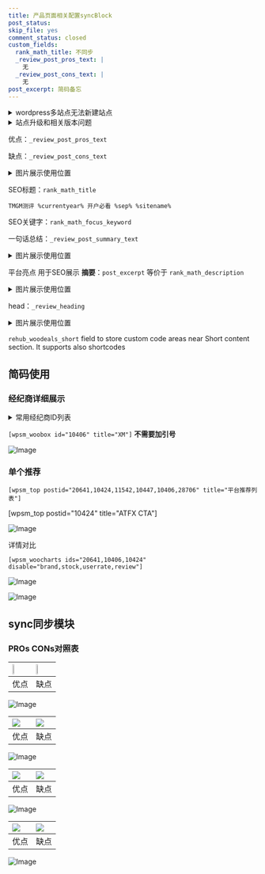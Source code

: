 ```yaml
---
title: 产品页面相关配置syncBlock
post_status: 
skip_file: yes
comment_status: closed
custom_fields:
  rank_math_title: 不同步
  _review_post_pros_text: |
    无
  _review_post_cons_text: |
    无
post_excerpt: 简码备忘
---
```

<details><summary>wordpress多站点无法新建站点</summary>

<li>和报错需要清理cookies一样的原因</li>
<li>wp-config.php里面<code>define( 'SUBDOMAIN_INSTALL', false );//子域名安装</code></li>
<li>新建子站点是用<code>define( 'SUBDOMAIN_INSTALL', true);//子域名安装</code> 完成以后，改成<code>false</code></li>
</details>

<details><summary>站点升级和相关版本问题</summary>

<p>wordpress：5.9.9
woocommerce：7.5.1
出现问题的地方：主题选项里面>><strong>Product layout >>compact style</strong></p>
<p>如何出现没有用过的字段 导致无法保存。先导出配置 然后进行修改，后面再次恢复即可。</p>
<p>出现部分字段无法显示时，需要返回默认布局后，对产品进行保存就好了。</p>
<p></p>
</details>

优点：`_review_post_pros_text`

缺点：`_review_post_cons_text`

<details><summary>图片展示使用位置</summary>

<img src="https://prod-files-secure.s3.us-west-2.amazonaws.com/39ed1227-6d7d-4570-be36-9ccd4a2c4241/f51d3d83-55d4-4bdf-9604-f37ec77ab556/Untitled.png?X-Amz-Algorithm=AWS4-HMAC-SHA256&X-Amz-Content-Sha256=UNSIGNED-PAYLOAD&X-Amz-Credential=ASIAZI2LB466RDHWS754%2F20250506%2Fus-west-2%2Fs3%2Faws4_request&X-Amz-Date=20250506T165519Z&X-Amz-Expires=3600&X-Amz-Security-Token=IQoJb3JpZ2luX2VjEKD%2F%2F%2F%2F%2F%2F%2F%2F%2F%2FwEaCXVzLXdlc3QtMiJHMEUCIC71%2BhTg6TZx5Q38eET8ONUF9DdedWBWgFfEw4V71XhYAiEA3vvoCSGHPWrJ8Vdd5qKDH0y7uh3tKqUScfUjXXI2S40q%2FwMISRAAGgw2Mzc0MjMxODM4MDUiDGULIHsaFaO0UdENzircAz58cjU6elVe7sr9hPPTFGQyJ4269h%2FNTqobZzgR%2BemNjOoy0uDu1mT24iNhGmYmzULD%2BuUdFWIX7LA95XElN9cCjMXtSC4tPkJmiYDt7CQobESkNfTRpr94CTVSoQe0odeHS0q1owcUpMTiSWVkchEhcQw1yg5Q4ejsGicgOD5TQ39DgsplTH%2FOQb7brCFBvOjRiI2p3XcXSWuNA%2BgogbOTnyiMYAqCqVGPK6xZGAU6B6%2Fxdg8U3zPFHQVHX4NVUKjjixB6THGSOjStXrvKjqNKkECA%2BNtFMyy3AHzoEJvhMFdFHi0wG9akzVD24uLb4hzN7a%2FWp6wIMV8FoYZwK%2BZQHJm5k4tPVOCBg9Eku4WswbYqSDv9ki8TIEMXKUGHOqHyMA3%2BJdsy8sf8P2DKzh07jLVV2K0XB5FXCHQ27KBFVyfYpvsJ%2FLSyy6qn75d9PVxxf1EzQAyeVO8cNCznjLfyCMdvcZu%2FLNvESDtqcFoogqxgDMcCCaEC7HDltUTRuYIp4f3TvWxJG9X1iQZcOnohO47D8dHS06rys2q7icWq2lDLsAGmYT0kVJfeGb8OnH8dQeG15UkipLRmlpyRmmydP%2FnvjbEOozuAxRLnjEpWLpEboXemFGJLtgqFMN%2Fl6MAGOqUBLZez6ZtFrdxYjxsNdLCq9v%2FiM5lhtMcCQvZs2HqajpDbdLcL5BYorwLsSQWnCp3367kwOw1MwMuIiKLnqf7AEwn%2BcR8J8pI%2FEUnat3gyiLy5EOG7MW6iTV05E1o8Dr09ccT%2FOMzWu1ZuSdhh8I6GVH7OrpOLMXf%2BnexwI%2FzumVGh6D08ihnzjf2nnN%2Bw6HAvqmKsbm1sZcMpYQp9IJYE5Ggiq%2FHu&X-Amz-Signature=26134af0ce637429b4fe3a37739ada34bcb66e18f3117282d7dc8aa34a046dc5&X-Amz-SignedHeaders=host&x-id=GetObject" alt="Image">
</details>

SEO标题：`rank_math_title`

`TMGM测评 %currentyear% 开户必看 %sep% %sitename%`

SEO关键字：`rank_math_focus_keyword`

一句话总结：`_review_post_summary_text`

<details><summary>图片展示使用位置</summary>

<img src="https://prod-files-secure.s3.us-west-2.amazonaws.com/39ed1227-6d7d-4570-be36-9ccd4a2c4241/4b96a922-296c-4f4e-8630-d1c870cbce01/Untitled.png?X-Amz-Algorithm=AWS4-HMAC-SHA256&X-Amz-Content-Sha256=UNSIGNED-PAYLOAD&X-Amz-Credential=ASIAZI2LB466TH6XVF7J%2F20250506%2Fus-west-2%2Fs3%2Faws4_request&X-Amz-Date=20250506T165520Z&X-Amz-Expires=3600&X-Amz-Security-Token=IQoJb3JpZ2luX2VjEKD%2F%2F%2F%2F%2F%2F%2F%2F%2F%2FwEaCXVzLXdlc3QtMiJHMEUCIBmgr%2F5z1iKAS3tElgrENprB3r8fEgkNGixJJgXQevRRAiEAyu%2BSxO3KecRcAWVtpofYLiuKXYBUyoocYd2vlR07j5Qq%2FwMISRAAGgw2Mzc0MjMxODM4MDUiDLymADfAruzwlOmEEircA63yGtZNGdb3iZI1U%2BW3dzqbrAWfNXhmcspJ4u5pV%2Fa%2BF4dzMwHwI6W58nHcoQkc9VVLS31UiO%2BWFmnQuquDxtx8tWXBr%2BCheTlFhz%2FC6G2VnZj33cmWB%2FpZTTHDLpdIVkbX6jid7i9GThsoCDQ0z42lbQGHi4GVQZMfyYxkiK2Ic2d%2FqOSwR4T2q25fvJ0Ab2PIq0Bs%2BUO8skum%2B9e2%2FFhd%2F2tPkCyZHot5gr0IhcA8gsNDn2AkEGpEoNdjSBSHKjn%2FbavtZuW15OkPMyi%2Fy8FUEVmkzwpNnODuskeQ%2F%2BCRhECTA76EEybLppYytrIRDn9%2Fsl9uaYd83a1Iw0SLjx0ciZRzRgWa9WOZusXQavZq%2BjnqK4EPTgzy0Z7wVtkqchWfQiY8tja9rthSiEEYJgrjoT5yKI8fEq4wd4cot%2Ba2E4YussS9RoHGHBIBMI3BgvkKL4Qr%2FeOPGGRprA9hCIoOf8NdP188njmt4nWCImDIV0hnmTesWjB4JcuifabaPWvj5wlbbHe5%2BHfU4H3IExlbFOy8VfBB3u33IqJOM%2FaCiCKT1yhDkBLyu9GM6FxovVxBfGEzHNn0D0Muef6A60OSJgZvCiarP%2B5S4XetE5tbjqJE%2BfP%2BaHBtSigoMNTl6MAGOqUBiTy0Guz4fnC%2BToullSOJyDwKTefOb3rOO4vJ%2FKIN88%2FOxywZLtFdlSsZGcZWLILYiOkPVZ5vM%2FW3%2FWSOYczz2yuamf0TSZKqAW2xv3xY7gQsfzoeZ%2B30HRUY%2FrRbC8mKS6E6uJ7VHdSq76lUhyWpHHkI1mvO8I0c%2BUhpCG7jUjfXQGl%2B9Sq7Pk2ByVxtZ0mpGVTtsVxhOMBeNnsL%2FFf%2FPgqX%2F76M&X-Amz-Signature=a8a32d932ae413c66576a79c297e3245532698dea6d04217ff69f198e590ad0f&X-Amz-SignedHeaders=host&x-id=GetObject" alt="Image">
</details>

平台亮点 用于SEO展示 **摘要**：`post_excerpt`  等价于 `rank_math_description`

<details><summary>图片展示使用位置</summary>

<img src="https://prod-files-secure.s3.us-west-2.amazonaws.com/39ed1227-6d7d-4570-be36-9ccd4a2c4241/1ee11f63-b60a-4dfe-a7a7-d58ff23b5d88/Untitled.png?X-Amz-Algorithm=AWS4-HMAC-SHA256&X-Amz-Content-Sha256=UNSIGNED-PAYLOAD&X-Amz-Credential=ASIAZI2LB466UDEXTESC%2F20250506%2Fus-west-2%2Fs3%2Faws4_request&X-Amz-Date=20250506T165520Z&X-Amz-Expires=3600&X-Amz-Security-Token=IQoJb3JpZ2luX2VjEKD%2F%2F%2F%2F%2F%2F%2F%2F%2F%2FwEaCXVzLXdlc3QtMiJHMEUCIA2atp%2FDYvj4C%2Bkf2FyYpBWKnAn2d9LWchT7551xSumVAiEAh6INJFpUzlig1%2Bhec2F60MWnZIZt0sBSDZckEDxYXI0q%2FwMISRAAGgw2Mzc0MjMxODM4MDUiDGqcHxCypYC7U%2BtamSrcA85RDoVlrvqdPFsFei2WK3wZb2iaDDS7nT5%2FwK6%2FHWjIUzDzyN%2Fv7Y1hGdp%2B%2BtTvcwaWnh%2BV3jspBt2WwvTALm%2BM%2Fm3q1FFOmKqRDnJUXvnHS1U5%2BuKFXtVy6o6V%2BA8mIBnHjRhHM6kv3f6NaNk4TEhhBrtjaaBvXNtWaPbclc7rikIluMWv9hnMQmQoTcZzNLLnItT%2BtVsESTI%2FOrfQPF%2BFU1v%2BuAlDkbWlqO9zrSL1uWTrRNDgkLOJwpopwOGawxov5vMnLVCIMMT4%2BFvhQgIuL4IsTwCMI%2FlGhGr9XArIVean%2F3lWeeeCVc4RFTbaA66T3V1rhm4hP00XgV%2FwI295Vm7FKJ9xbT6CYVD1hvvK65GrV9akwRnpl9VpbhHfKsYBqaB0IN%2ByBHDTnR%2Fvv8FQ3G%2F%2BTAcBTKlvkid1nijm5C0mBQL6fVAmlBBmmcaUJ%2Fw4ifaUY0Ej%2BrpM9pGbJfzfNgNVWWgwBEckvfjsHm5esMeiTpKEa76X5nWqqkgs%2Fw7NeL3dh34i6bQEvUBUwnLw5fdxnajgDxnjNVCFpvc1GY%2BU3yp0hCp9pKhsdoRrdt36E0rhBkorSfUXa8zGyVim%2F3FZPfdjIt9SDDDQ4Kiq5%2BbivigyHbYKUsTXMIfm6MAGOqUBgjFegMcTPvBJ%2F3Qp0A9OR9pwzRGhW4u0DeGU6hv2BQE%2BqnUTLN04WhgnYHcygNX0MvHJNneq29cyrbOhZItJCW8fHULUiBD6XBB7bt1GvGIWRonBoH0jX1tglQDBW5srzUUS9%2FEovpxQlf%2BVco2jPWQ77VpscF9BPVr7qtKozkywx2s1aNkh3kNqPMKYTxf%2FEND1hgquoyd80AIYgxHtVCo0TkjO&X-Amz-Signature=965e01e27a17d8110e2ff71f6c4f8f21b7ef34c97003b8aba300cff4f3774c21&X-Amz-SignedHeaders=host&x-id=GetObject" alt="Image">
<img src="https://prod-files-secure.s3.us-west-2.amazonaws.com/39ed1227-6d7d-4570-be36-9ccd4a2c4241/ad4118b5-78d8-4fbe-801e-3b29b5d99c01/Untitled.png?X-Amz-Algorithm=AWS4-HMAC-SHA256&X-Amz-Content-Sha256=UNSIGNED-PAYLOAD&X-Amz-Credential=ASIAZI2LB466UDEXTESC%2F20250506%2Fus-west-2%2Fs3%2Faws4_request&X-Amz-Date=20250506T165520Z&X-Amz-Expires=3600&X-Amz-Security-Token=IQoJb3JpZ2luX2VjEKD%2F%2F%2F%2F%2F%2F%2F%2F%2F%2FwEaCXVzLXdlc3QtMiJHMEUCIA2atp%2FDYvj4C%2Bkf2FyYpBWKnAn2d9LWchT7551xSumVAiEAh6INJFpUzlig1%2Bhec2F60MWnZIZt0sBSDZckEDxYXI0q%2FwMISRAAGgw2Mzc0MjMxODM4MDUiDGqcHxCypYC7U%2BtamSrcA85RDoVlrvqdPFsFei2WK3wZb2iaDDS7nT5%2FwK6%2FHWjIUzDzyN%2Fv7Y1hGdp%2B%2BtTvcwaWnh%2BV3jspBt2WwvTALm%2BM%2Fm3q1FFOmKqRDnJUXvnHS1U5%2BuKFXtVy6o6V%2BA8mIBnHjRhHM6kv3f6NaNk4TEhhBrtjaaBvXNtWaPbclc7rikIluMWv9hnMQmQoTcZzNLLnItT%2BtVsESTI%2FOrfQPF%2BFU1v%2BuAlDkbWlqO9zrSL1uWTrRNDgkLOJwpopwOGawxov5vMnLVCIMMT4%2BFvhQgIuL4IsTwCMI%2FlGhGr9XArIVean%2F3lWeeeCVc4RFTbaA66T3V1rhm4hP00XgV%2FwI295Vm7FKJ9xbT6CYVD1hvvK65GrV9akwRnpl9VpbhHfKsYBqaB0IN%2ByBHDTnR%2Fvv8FQ3G%2F%2BTAcBTKlvkid1nijm5C0mBQL6fVAmlBBmmcaUJ%2Fw4ifaUY0Ej%2BrpM9pGbJfzfNgNVWWgwBEckvfjsHm5esMeiTpKEa76X5nWqqkgs%2Fw7NeL3dh34i6bQEvUBUwnLw5fdxnajgDxnjNVCFpvc1GY%2BU3yp0hCp9pKhsdoRrdt36E0rhBkorSfUXa8zGyVim%2F3FZPfdjIt9SDDDQ4Kiq5%2BbivigyHbYKUsTXMIfm6MAGOqUBgjFegMcTPvBJ%2F3Qp0A9OR9pwzRGhW4u0DeGU6hv2BQE%2BqnUTLN04WhgnYHcygNX0MvHJNneq29cyrbOhZItJCW8fHULUiBD6XBB7bt1GvGIWRonBoH0jX1tglQDBW5srzUUS9%2FEovpxQlf%2BVco2jPWQ77VpscF9BPVr7qtKozkywx2s1aNkh3kNqPMKYTxf%2FEND1hgquoyd80AIYgxHtVCo0TkjO&X-Amz-Signature=7785101d6369bac4ad6c674a676299e9f27aa3c8db44f7f6774c1f3b74b74585&X-Amz-SignedHeaders=host&x-id=GetObject" alt="Image">
<img src="https://prod-files-secure.s3.us-west-2.amazonaws.com/39ed1227-6d7d-4570-be36-9ccd4a2c4241/a38cf7c9-a79c-4b64-9e94-13589fe0758b/Untitled.png?X-Amz-Algorithm=AWS4-HMAC-SHA256&X-Amz-Content-Sha256=UNSIGNED-PAYLOAD&X-Amz-Credential=ASIAZI2LB466UDEXTESC%2F20250506%2Fus-west-2%2Fs3%2Faws4_request&X-Amz-Date=20250506T165520Z&X-Amz-Expires=3600&X-Amz-Security-Token=IQoJb3JpZ2luX2VjEKD%2F%2F%2F%2F%2F%2F%2F%2F%2F%2FwEaCXVzLXdlc3QtMiJHMEUCIA2atp%2FDYvj4C%2Bkf2FyYpBWKnAn2d9LWchT7551xSumVAiEAh6INJFpUzlig1%2Bhec2F60MWnZIZt0sBSDZckEDxYXI0q%2FwMISRAAGgw2Mzc0MjMxODM4MDUiDGqcHxCypYC7U%2BtamSrcA85RDoVlrvqdPFsFei2WK3wZb2iaDDS7nT5%2FwK6%2FHWjIUzDzyN%2Fv7Y1hGdp%2B%2BtTvcwaWnh%2BV3jspBt2WwvTALm%2BM%2Fm3q1FFOmKqRDnJUXvnHS1U5%2BuKFXtVy6o6V%2BA8mIBnHjRhHM6kv3f6NaNk4TEhhBrtjaaBvXNtWaPbclc7rikIluMWv9hnMQmQoTcZzNLLnItT%2BtVsESTI%2FOrfQPF%2BFU1v%2BuAlDkbWlqO9zrSL1uWTrRNDgkLOJwpopwOGawxov5vMnLVCIMMT4%2BFvhQgIuL4IsTwCMI%2FlGhGr9XArIVean%2F3lWeeeCVc4RFTbaA66T3V1rhm4hP00XgV%2FwI295Vm7FKJ9xbT6CYVD1hvvK65GrV9akwRnpl9VpbhHfKsYBqaB0IN%2ByBHDTnR%2Fvv8FQ3G%2F%2BTAcBTKlvkid1nijm5C0mBQL6fVAmlBBmmcaUJ%2Fw4ifaUY0Ej%2BrpM9pGbJfzfNgNVWWgwBEckvfjsHm5esMeiTpKEa76X5nWqqkgs%2Fw7NeL3dh34i6bQEvUBUwnLw5fdxnajgDxnjNVCFpvc1GY%2BU3yp0hCp9pKhsdoRrdt36E0rhBkorSfUXa8zGyVim%2F3FZPfdjIt9SDDDQ4Kiq5%2BbivigyHbYKUsTXMIfm6MAGOqUBgjFegMcTPvBJ%2F3Qp0A9OR9pwzRGhW4u0DeGU6hv2BQE%2BqnUTLN04WhgnYHcygNX0MvHJNneq29cyrbOhZItJCW8fHULUiBD6XBB7bt1GvGIWRonBoH0jX1tglQDBW5srzUUS9%2FEovpxQlf%2BVco2jPWQ77VpscF9BPVr7qtKozkywx2s1aNkh3kNqPMKYTxf%2FEND1hgquoyd80AIYgxHtVCo0TkjO&X-Amz-Signature=29213ffd9a229690e70bec7b0205fd2fcd800b1c132abb1b8ba8ffa3dd3d61ae&X-Amz-SignedHeaders=host&x-id=GetObject" alt="Image">
<img src="https://prod-files-secure.s3.us-west-2.amazonaws.com/39ed1227-6d7d-4570-be36-9ccd4a2c4241/7da6fc1e-d2ac-42ae-8c75-cb5749aa18f6/Untitled.png?X-Amz-Algorithm=AWS4-HMAC-SHA256&X-Amz-Content-Sha256=UNSIGNED-PAYLOAD&X-Amz-Credential=ASIAZI2LB466UDEXTESC%2F20250506%2Fus-west-2%2Fs3%2Faws4_request&X-Amz-Date=20250506T165520Z&X-Amz-Expires=3600&X-Amz-Security-Token=IQoJb3JpZ2luX2VjEKD%2F%2F%2F%2F%2F%2F%2F%2F%2F%2FwEaCXVzLXdlc3QtMiJHMEUCIA2atp%2FDYvj4C%2Bkf2FyYpBWKnAn2d9LWchT7551xSumVAiEAh6INJFpUzlig1%2Bhec2F60MWnZIZt0sBSDZckEDxYXI0q%2FwMISRAAGgw2Mzc0MjMxODM4MDUiDGqcHxCypYC7U%2BtamSrcA85RDoVlrvqdPFsFei2WK3wZb2iaDDS7nT5%2FwK6%2FHWjIUzDzyN%2Fv7Y1hGdp%2B%2BtTvcwaWnh%2BV3jspBt2WwvTALm%2BM%2Fm3q1FFOmKqRDnJUXvnHS1U5%2BuKFXtVy6o6V%2BA8mIBnHjRhHM6kv3f6NaNk4TEhhBrtjaaBvXNtWaPbclc7rikIluMWv9hnMQmQoTcZzNLLnItT%2BtVsESTI%2FOrfQPF%2BFU1v%2BuAlDkbWlqO9zrSL1uWTrRNDgkLOJwpopwOGawxov5vMnLVCIMMT4%2BFvhQgIuL4IsTwCMI%2FlGhGr9XArIVean%2F3lWeeeCVc4RFTbaA66T3V1rhm4hP00XgV%2FwI295Vm7FKJ9xbT6CYVD1hvvK65GrV9akwRnpl9VpbhHfKsYBqaB0IN%2ByBHDTnR%2Fvv8FQ3G%2F%2BTAcBTKlvkid1nijm5C0mBQL6fVAmlBBmmcaUJ%2Fw4ifaUY0Ej%2BrpM9pGbJfzfNgNVWWgwBEckvfjsHm5esMeiTpKEa76X5nWqqkgs%2Fw7NeL3dh34i6bQEvUBUwnLw5fdxnajgDxnjNVCFpvc1GY%2BU3yp0hCp9pKhsdoRrdt36E0rhBkorSfUXa8zGyVim%2F3FZPfdjIt9SDDDQ4Kiq5%2BbivigyHbYKUsTXMIfm6MAGOqUBgjFegMcTPvBJ%2F3Qp0A9OR9pwzRGhW4u0DeGU6hv2BQE%2BqnUTLN04WhgnYHcygNX0MvHJNneq29cyrbOhZItJCW8fHULUiBD6XBB7bt1GvGIWRonBoH0jX1tglQDBW5srzUUS9%2FEovpxQlf%2BVco2jPWQ77VpscF9BPVr7qtKozkywx2s1aNkh3kNqPMKYTxf%2FEND1hgquoyd80AIYgxHtVCo0TkjO&X-Amz-Signature=75eb2304c6bca227d74c65aa014447da063013f0cd25520ca6fee29da0f0824a&X-Amz-SignedHeaders=host&x-id=GetObject" alt="Image">
<img src="https://prod-files-secure.s3.us-west-2.amazonaws.com/39ed1227-6d7d-4570-be36-9ccd4a2c4241/7e97f40a-eaee-47f5-b2f9-475f96808fa7/Untitled.png?X-Amz-Algorithm=AWS4-HMAC-SHA256&X-Amz-Content-Sha256=UNSIGNED-PAYLOAD&X-Amz-Credential=ASIAZI2LB466UDEXTESC%2F20250506%2Fus-west-2%2Fs3%2Faws4_request&X-Amz-Date=20250506T165520Z&X-Amz-Expires=3600&X-Amz-Security-Token=IQoJb3JpZ2luX2VjEKD%2F%2F%2F%2F%2F%2F%2F%2F%2F%2FwEaCXVzLXdlc3QtMiJHMEUCIA2atp%2FDYvj4C%2Bkf2FyYpBWKnAn2d9LWchT7551xSumVAiEAh6INJFpUzlig1%2Bhec2F60MWnZIZt0sBSDZckEDxYXI0q%2FwMISRAAGgw2Mzc0MjMxODM4MDUiDGqcHxCypYC7U%2BtamSrcA85RDoVlrvqdPFsFei2WK3wZb2iaDDS7nT5%2FwK6%2FHWjIUzDzyN%2Fv7Y1hGdp%2B%2BtTvcwaWnh%2BV3jspBt2WwvTALm%2BM%2Fm3q1FFOmKqRDnJUXvnHS1U5%2BuKFXtVy6o6V%2BA8mIBnHjRhHM6kv3f6NaNk4TEhhBrtjaaBvXNtWaPbclc7rikIluMWv9hnMQmQoTcZzNLLnItT%2BtVsESTI%2FOrfQPF%2BFU1v%2BuAlDkbWlqO9zrSL1uWTrRNDgkLOJwpopwOGawxov5vMnLVCIMMT4%2BFvhQgIuL4IsTwCMI%2FlGhGr9XArIVean%2F3lWeeeCVc4RFTbaA66T3V1rhm4hP00XgV%2FwI295Vm7FKJ9xbT6CYVD1hvvK65GrV9akwRnpl9VpbhHfKsYBqaB0IN%2ByBHDTnR%2Fvv8FQ3G%2F%2BTAcBTKlvkid1nijm5C0mBQL6fVAmlBBmmcaUJ%2Fw4ifaUY0Ej%2BrpM9pGbJfzfNgNVWWgwBEckvfjsHm5esMeiTpKEa76X5nWqqkgs%2Fw7NeL3dh34i6bQEvUBUwnLw5fdxnajgDxnjNVCFpvc1GY%2BU3yp0hCp9pKhsdoRrdt36E0rhBkorSfUXa8zGyVim%2F3FZPfdjIt9SDDDQ4Kiq5%2BbivigyHbYKUsTXMIfm6MAGOqUBgjFegMcTPvBJ%2F3Qp0A9OR9pwzRGhW4u0DeGU6hv2BQE%2BqnUTLN04WhgnYHcygNX0MvHJNneq29cyrbOhZItJCW8fHULUiBD6XBB7bt1GvGIWRonBoH0jX1tglQDBW5srzUUS9%2FEovpxQlf%2BVco2jPWQ77VpscF9BPVr7qtKozkywx2s1aNkh3kNqPMKYTxf%2FEND1hgquoyd80AIYgxHtVCo0TkjO&X-Amz-Signature=845beb55743ed1fb098ea8125ebc9c489a6041442771d447e3c294ac2c1d3819&X-Amz-SignedHeaders=host&x-id=GetObject" alt="Image">
</details>

head：`_review_heading`

<details><summary>图片展示使用位置</summary>

<img src="https://prod-files-secure.s3.us-west-2.amazonaws.com/39ed1227-6d7d-4570-be36-9ccd4a2c4241/3a4650ad-9887-415c-889a-edd51fa54f27/Untitled.png?X-Amz-Algorithm=AWS4-HMAC-SHA256&X-Amz-Content-Sha256=UNSIGNED-PAYLOAD&X-Amz-Credential=ASIAZI2LB4666BJCMFFF%2F20250506%2Fus-west-2%2Fs3%2Faws4_request&X-Amz-Date=20250506T165520Z&X-Amz-Expires=3600&X-Amz-Security-Token=IQoJb3JpZ2luX2VjEKD%2F%2F%2F%2F%2F%2F%2F%2F%2F%2FwEaCXVzLXdlc3QtMiJHMEUCIGUsD5vTJIB%2BnXrhPJ3TIYHSiD2J%2F6Z9YatvYH0NMZVnAiEAhHNvBh0kb0yMI2TKtw14i1jA0G0p06Ovyj2zRMukvO4q%2FwMISRAAGgw2Mzc0MjMxODM4MDUiDPg%2FB0ohN15ZmszJDircAxjD18Mx3Mw9YQ0arh4s%2Fx056Kc0DzFCYpUWiGkXkNNPZniDDgF5flSoRTWPGapYV8Edwf%2FG6xcwJLgq4NMcKzzahgUahU7sM0xsfQwzgECEcAbTu2cHYDKbQ8Xo3%2FeYc24qAyxdWrzPDsRJ4uZDdrzw5HHKIsuXI8BNUYYrqPE3Oo7Ij%2F7o6ov3rIcXCFLzSdUDtJOvMCePaljDOamIA94SjC%2BtkbklGe1hDGp3K2UnqPOuoINCztUL9OrRp8jOKSfhbC8u1f7BOu17dOu1wwyZ2KF7LWYjtPSck1XA6hc9zLNFpBMqXnSdKQGPRoKMssv7cwM4u5s2V3IEpYEq2iC6Z8cNKt9d9MLzunzabnU1zLsgih5B3Tka8g4PWwsQb9%2F64AJoYXmgkao1d4%2F7Nv9JpdlYtDleeu%2BfpB8SzhKfHAL26r733uxQxv2nWjfUvyjKizVq%2FhvIQDfoC0cIixyO42QIRzMSjP2KLsF19qazHJckiC8bHrFiUVp65%2BIROa6%2B6f9PKQBx2vdge7Vt%2Bt5xcXvlVFG0qMndQPwVveEjV2NqpKw6z9hhI1Gd6FpBi3Bt366pTmBowd3aLT0p5bklQ1IhwOhDLDSEUeZmcXVbRE7IDRfEec7hmFe4MPbl6MAGOqUBS6ckqa8uWNPNZf1K%2BvEv9xWrPbrWF0rQiyH6RrYxnAppAX5z4vCGGuwguYztf2GDNEr9ymED7TQldK8v%2BuC%2Fr64JDUjCDrN0Z1DIhhK7FWAtCjuYhqYeq7x2C4t270h7in59tKMTCxwHDlxk5tjSXrlddj%2FubhfGVLUo%2FCpSzNNxI2yUVe1ShQyCOBjNjnFtn8su0RPzsBMJ2VjdjYry%2FxdSHNw0&X-Amz-Signature=e95b0dfcaab653819fddedcafb139efb62224af6e932724da61f3f3eb0c70a38&X-Amz-SignedHeaders=host&x-id=GetObject" alt="Image">
</details>

`rehub_woodeals_short`	field to store custom code areas near Short content section. It supports also shortcodes



## 简码使用

### 经纪商详细展示

<details><summary>常用经纪商ID列表</summary>

<pre><code class="php">嘉盛 ===> 20641  [wpsm_woobox id="20641" title="嘉盛"]
易信easymarkets ===> 11542  [wpsm_woobox id="11542" title="易信easymarkets"]
ATFX外汇 ===> 10424  [wpsm_woobox id="10424" title="ATFX"]
XM ===> 10406  [wpsm_woobox id="10406" title="XM"]
TMGM ===> 29622  [wpsm_woobox id="29622" title="TMGM"]
HYCM ===> 10447  [wpsm_woobox id="10447" title="HYCM"]
fpmarkets澳福外汇 ===> 20639  [wpsm_woobox id="20639" title="fpmarkets澳福外汇"]</code></pre>
</details>

`[wpsm_woobox id="10406" title="XM"]` **不需要加引号**

![Image](https://prod-files-secure.s3.us-west-2.amazonaws.com/39ed1227-6d7d-4570-be36-9ccd4a2c4241/4f898f9d-0fa7-4e43-acd3-ac6bc7be575a/Untitled.png?X-Amz-Algorithm=AWS4-HMAC-SHA256&X-Amz-Content-Sha256=UNSIGNED-PAYLOAD&X-Amz-Credential=ASIAZI2LB4667BPAEP5G%2F20250506%2Fus-west-2%2Fs3%2Faws4_request&X-Amz-Date=20250506T165518Z&X-Amz-Expires=3600&X-Amz-Security-Token=IQoJb3JpZ2luX2VjEKD%2F%2F%2F%2F%2F%2F%2F%2F%2F%2FwEaCXVzLXdlc3QtMiJIMEYCIQDNYMdnS%2BhIRHh5rILqXnkXJXYakNL5L2JTZJ7SwYwZdQIhAMyfD6R7DabIs6toqqiFgImWX9uQILRyPoDa6ZPyy8JuKv8DCEkQABoMNjM3NDIzMTgzODA1Igy8D9ZB4qkh0KJxZ6Iq3AP2WosyTGKARKDoK8CBjIQgYQiUrKCa8FxinX3apfABDUmbNS%2F0kO5xcD15it945xbBb144%2F2IGKyd1jp2RLhIhkYyoIHU9hBpHfgLXRSFfJUVGY%2F8hVjeDv7Ri2gWcAG2Zqw1su%2FycPwGJD7BugKcgTxR86xAV2JJWk84ZQwugDmqhCM3v%2BFFJOBxRwQRjT4%2Bo9FsYk44Bl3b8qN9Fgy7XG7vMHqY%2FnYhqG6uXwCuzH5ao2uv%2Fdpqpwb%2F6WrWJjVA%2Bwfi6M1tACOblBHg3Die%2BB823OzAKWFgtHQkR3%2FxKVWI4wj1d%2FSfCzVHmYcG0kCyVj%2FfAQtXR%2B3EH8dzfjrRu2XlxfSodlsTuvXT5k92HctgjPuYk0a%2BSE%2F9Gezb2A3gDy%2FnXgSUj1IkHxMaakBH8Zi01Ql7JCastj236XMFd%2Fl%2BbkRmuNqCds8AGL9IdXOfomdNb7QVuQnmWvKU%2BDlad%2FTfZe1PQjP8omdAcbhVLKIg6q5jawlGdbMMfQ3hFhwV1i12eDA6qcNuqnnNl4QxgoWEB9AAhalUhV8jMyYaMB5gLfesdQ7wAxb%2F7UkmfwTctjG4toY7nh3VnrIYarHIHV4Z1kvz0h0QlmoHkRaBmKLWj0tbwShzROAOQBTDf5ejABjqkAULDnlQhV7XUo0AsgMVJDgU%2BhrNMaYFm5WlxmND43mIgG2RntaLsTsyGedM4rmvFRs87Lp2jhn5i4x%2FhoQBPmw97ZbG78HbQEuIkR8qEvKZj99xjchhODQ1mHwGNnwXJ4MVqKQZ4f4DHpcm6MybEVzPASjKQ9Ixbg3Q9n%2FsfAAAxDNeAfHBOpqVSCXzJp9n1ZLKEusoz%2FhC3E5%2ByKKfxtHwyRSYN&X-Amz-Signature=fabfd2a26aa340d947e4845a768847164a470cb130cd55bb53f324d0033272ea&X-Amz-SignedHeaders=host&x-id=GetObject)

### 单个推荐
`[wpsm_top postid="20641,10424,11542,10447,10406,28706" title="平台推荐列表"]`

[wpsm_top postid="10424" title="ATFX CTA"]

![Image](https://prod-files-secure.s3.us-west-2.amazonaws.com/39ed1227-6d7d-4570-be36-9ccd4a2c4241/5ac620dc-51a8-48b6-b55d-91f47299193c/Untitled.png?X-Amz-Algorithm=AWS4-HMAC-SHA256&X-Amz-Content-Sha256=UNSIGNED-PAYLOAD&X-Amz-Credential=ASIAZI2LB4667BPAEP5G%2F20250506%2Fus-west-2%2Fs3%2Faws4_request&X-Amz-Date=20250506T165518Z&X-Amz-Expires=3600&X-Amz-Security-Token=IQoJb3JpZ2luX2VjEKD%2F%2F%2F%2F%2F%2F%2F%2F%2F%2FwEaCXVzLXdlc3QtMiJIMEYCIQDNYMdnS%2BhIRHh5rILqXnkXJXYakNL5L2JTZJ7SwYwZdQIhAMyfD6R7DabIs6toqqiFgImWX9uQILRyPoDa6ZPyy8JuKv8DCEkQABoMNjM3NDIzMTgzODA1Igy8D9ZB4qkh0KJxZ6Iq3AP2WosyTGKARKDoK8CBjIQgYQiUrKCa8FxinX3apfABDUmbNS%2F0kO5xcD15it945xbBb144%2F2IGKyd1jp2RLhIhkYyoIHU9hBpHfgLXRSFfJUVGY%2F8hVjeDv7Ri2gWcAG2Zqw1su%2FycPwGJD7BugKcgTxR86xAV2JJWk84ZQwugDmqhCM3v%2BFFJOBxRwQRjT4%2Bo9FsYk44Bl3b8qN9Fgy7XG7vMHqY%2FnYhqG6uXwCuzH5ao2uv%2Fdpqpwb%2F6WrWJjVA%2Bwfi6M1tACOblBHg3Die%2BB823OzAKWFgtHQkR3%2FxKVWI4wj1d%2FSfCzVHmYcG0kCyVj%2FfAQtXR%2B3EH8dzfjrRu2XlxfSodlsTuvXT5k92HctgjPuYk0a%2BSE%2F9Gezb2A3gDy%2FnXgSUj1IkHxMaakBH8Zi01Ql7JCastj236XMFd%2Fl%2BbkRmuNqCds8AGL9IdXOfomdNb7QVuQnmWvKU%2BDlad%2FTfZe1PQjP8omdAcbhVLKIg6q5jawlGdbMMfQ3hFhwV1i12eDA6qcNuqnnNl4QxgoWEB9AAhalUhV8jMyYaMB5gLfesdQ7wAxb%2F7UkmfwTctjG4toY7nh3VnrIYarHIHV4Z1kvz0h0QlmoHkRaBmKLWj0tbwShzROAOQBTDf5ejABjqkAULDnlQhV7XUo0AsgMVJDgU%2BhrNMaYFm5WlxmND43mIgG2RntaLsTsyGedM4rmvFRs87Lp2jhn5i4x%2FhoQBPmw97ZbG78HbQEuIkR8qEvKZj99xjchhODQ1mHwGNnwXJ4MVqKQZ4f4DHpcm6MybEVzPASjKQ9Ixbg3Q9n%2FsfAAAxDNeAfHBOpqVSCXzJp9n1ZLKEusoz%2FhC3E5%2ByKKfxtHwyRSYN&X-Amz-Signature=21c5d1e13740c6ef8d5d4d752743211b5d4e15bf69ce28c51595dd19d5605ad8&X-Amz-SignedHeaders=host&x-id=GetObject)

详情对比

`[wpsm_woocharts ids="20641,10406,10424" disable="brand,stock,userrate,review"]`

![Image](https://prod-files-secure.s3.us-west-2.amazonaws.com/39ed1227-6d7d-4570-be36-9ccd4a2c4241/bf3ba45f-b9f3-4295-8aef-b4a495fd25f4/Untitled.png?X-Amz-Algorithm=AWS4-HMAC-SHA256&X-Amz-Content-Sha256=UNSIGNED-PAYLOAD&X-Amz-Credential=ASIAZI2LB4667BPAEP5G%2F20250506%2Fus-west-2%2Fs3%2Faws4_request&X-Amz-Date=20250506T165518Z&X-Amz-Expires=3600&X-Amz-Security-Token=IQoJb3JpZ2luX2VjEKD%2F%2F%2F%2F%2F%2F%2F%2F%2F%2FwEaCXVzLXdlc3QtMiJIMEYCIQDNYMdnS%2BhIRHh5rILqXnkXJXYakNL5L2JTZJ7SwYwZdQIhAMyfD6R7DabIs6toqqiFgImWX9uQILRyPoDa6ZPyy8JuKv8DCEkQABoMNjM3NDIzMTgzODA1Igy8D9ZB4qkh0KJxZ6Iq3AP2WosyTGKARKDoK8CBjIQgYQiUrKCa8FxinX3apfABDUmbNS%2F0kO5xcD15it945xbBb144%2F2IGKyd1jp2RLhIhkYyoIHU9hBpHfgLXRSFfJUVGY%2F8hVjeDv7Ri2gWcAG2Zqw1su%2FycPwGJD7BugKcgTxR86xAV2JJWk84ZQwugDmqhCM3v%2BFFJOBxRwQRjT4%2Bo9FsYk44Bl3b8qN9Fgy7XG7vMHqY%2FnYhqG6uXwCuzH5ao2uv%2Fdpqpwb%2F6WrWJjVA%2Bwfi6M1tACOblBHg3Die%2BB823OzAKWFgtHQkR3%2FxKVWI4wj1d%2FSfCzVHmYcG0kCyVj%2FfAQtXR%2B3EH8dzfjrRu2XlxfSodlsTuvXT5k92HctgjPuYk0a%2BSE%2F9Gezb2A3gDy%2FnXgSUj1IkHxMaakBH8Zi01Ql7JCastj236XMFd%2Fl%2BbkRmuNqCds8AGL9IdXOfomdNb7QVuQnmWvKU%2BDlad%2FTfZe1PQjP8omdAcbhVLKIg6q5jawlGdbMMfQ3hFhwV1i12eDA6qcNuqnnNl4QxgoWEB9AAhalUhV8jMyYaMB5gLfesdQ7wAxb%2F7UkmfwTctjG4toY7nh3VnrIYarHIHV4Z1kvz0h0QlmoHkRaBmKLWj0tbwShzROAOQBTDf5ejABjqkAULDnlQhV7XUo0AsgMVJDgU%2BhrNMaYFm5WlxmND43mIgG2RntaLsTsyGedM4rmvFRs87Lp2jhn5i4x%2FhoQBPmw97ZbG78HbQEuIkR8qEvKZj99xjchhODQ1mHwGNnwXJ4MVqKQZ4f4DHpcm6MybEVzPASjKQ9Ixbg3Q9n%2FsfAAAxDNeAfHBOpqVSCXzJp9n1ZLKEusoz%2FhC3E5%2ByKKfxtHwyRSYN&X-Amz-Signature=68c7b6fa4455f3961696bbd2463f77b711ff9ae5926b74342f85bae4b05a5057&X-Amz-SignedHeaders=host&x-id=GetObject)

![Image](https://prod-files-secure.s3.us-west-2.amazonaws.com/39ed1227-6d7d-4570-be36-9ccd4a2c4241/30bc56ef-f383-4b48-9768-2ebc9e436ec0/Untitled.png?X-Amz-Algorithm=AWS4-HMAC-SHA256&X-Amz-Content-Sha256=UNSIGNED-PAYLOAD&X-Amz-Credential=ASIAZI2LB4667BPAEP5G%2F20250506%2Fus-west-2%2Fs3%2Faws4_request&X-Amz-Date=20250506T165518Z&X-Amz-Expires=3600&X-Amz-Security-Token=IQoJb3JpZ2luX2VjEKD%2F%2F%2F%2F%2F%2F%2F%2F%2F%2FwEaCXVzLXdlc3QtMiJIMEYCIQDNYMdnS%2BhIRHh5rILqXnkXJXYakNL5L2JTZJ7SwYwZdQIhAMyfD6R7DabIs6toqqiFgImWX9uQILRyPoDa6ZPyy8JuKv8DCEkQABoMNjM3NDIzMTgzODA1Igy8D9ZB4qkh0KJxZ6Iq3AP2WosyTGKARKDoK8CBjIQgYQiUrKCa8FxinX3apfABDUmbNS%2F0kO5xcD15it945xbBb144%2F2IGKyd1jp2RLhIhkYyoIHU9hBpHfgLXRSFfJUVGY%2F8hVjeDv7Ri2gWcAG2Zqw1su%2FycPwGJD7BugKcgTxR86xAV2JJWk84ZQwugDmqhCM3v%2BFFJOBxRwQRjT4%2Bo9FsYk44Bl3b8qN9Fgy7XG7vMHqY%2FnYhqG6uXwCuzH5ao2uv%2Fdpqpwb%2F6WrWJjVA%2Bwfi6M1tACOblBHg3Die%2BB823OzAKWFgtHQkR3%2FxKVWI4wj1d%2FSfCzVHmYcG0kCyVj%2FfAQtXR%2B3EH8dzfjrRu2XlxfSodlsTuvXT5k92HctgjPuYk0a%2BSE%2F9Gezb2A3gDy%2FnXgSUj1IkHxMaakBH8Zi01Ql7JCastj236XMFd%2Fl%2BbkRmuNqCds8AGL9IdXOfomdNb7QVuQnmWvKU%2BDlad%2FTfZe1PQjP8omdAcbhVLKIg6q5jawlGdbMMfQ3hFhwV1i12eDA6qcNuqnnNl4QxgoWEB9AAhalUhV8jMyYaMB5gLfesdQ7wAxb%2F7UkmfwTctjG4toY7nh3VnrIYarHIHV4Z1kvz0h0QlmoHkRaBmKLWj0tbwShzROAOQBTDf5ejABjqkAULDnlQhV7XUo0AsgMVJDgU%2BhrNMaYFm5WlxmND43mIgG2RntaLsTsyGedM4rmvFRs87Lp2jhn5i4x%2FhoQBPmw97ZbG78HbQEuIkR8qEvKZj99xjchhODQ1mHwGNnwXJ4MVqKQZ4f4DHpcm6MybEVzPASjKQ9Ixbg3Q9n%2FsfAAAxDNeAfHBOpqVSCXzJp9n1ZLKEusoz%2FhC3E5%2ByKKfxtHwyRSYN&X-Amz-Signature=975a4f11722a4d1d4c6da2fd15e74f564edc274252cc7de0592496a1753076e4&X-Amz-SignedHeaders=host&x-id=GetObject)

## sync同步模块

### PROs CONs对照表

| <img src="https://cdn.ifttt.fun/gh/jarlin8/OSS@main/icons/customize/pros.svg" height="auto" width="37.3%"> | <img src="https://cdn.ifttt.fun/gh/jarlin8/OSS@main/icons/customize/cons.svg" height="auto" width="28.8%"> |
| :--- | :--- |
| 优点 | 缺点 |

![Image](https://prod-files-secure.s3.us-west-2.amazonaws.com/39ed1227-6d7d-4570-be36-9ccd4a2c4241/8742b755-dfb5-4004-9a5f-d6e561664bd8/Untitled.png?X-Amz-Algorithm=AWS4-HMAC-SHA256&X-Amz-Content-Sha256=UNSIGNED-PAYLOAD&X-Amz-Credential=ASIAZI2LB4667BPAEP5G%2F20250506%2Fus-west-2%2Fs3%2Faws4_request&X-Amz-Date=20250506T165518Z&X-Amz-Expires=3600&X-Amz-Security-Token=IQoJb3JpZ2luX2VjEKD%2F%2F%2F%2F%2F%2F%2F%2F%2F%2FwEaCXVzLXdlc3QtMiJIMEYCIQDNYMdnS%2BhIRHh5rILqXnkXJXYakNL5L2JTZJ7SwYwZdQIhAMyfD6R7DabIs6toqqiFgImWX9uQILRyPoDa6ZPyy8JuKv8DCEkQABoMNjM3NDIzMTgzODA1Igy8D9ZB4qkh0KJxZ6Iq3AP2WosyTGKARKDoK8CBjIQgYQiUrKCa8FxinX3apfABDUmbNS%2F0kO5xcD15it945xbBb144%2F2IGKyd1jp2RLhIhkYyoIHU9hBpHfgLXRSFfJUVGY%2F8hVjeDv7Ri2gWcAG2Zqw1su%2FycPwGJD7BugKcgTxR86xAV2JJWk84ZQwugDmqhCM3v%2BFFJOBxRwQRjT4%2Bo9FsYk44Bl3b8qN9Fgy7XG7vMHqY%2FnYhqG6uXwCuzH5ao2uv%2Fdpqpwb%2F6WrWJjVA%2Bwfi6M1tACOblBHg3Die%2BB823OzAKWFgtHQkR3%2FxKVWI4wj1d%2FSfCzVHmYcG0kCyVj%2FfAQtXR%2B3EH8dzfjrRu2XlxfSodlsTuvXT5k92HctgjPuYk0a%2BSE%2F9Gezb2A3gDy%2FnXgSUj1IkHxMaakBH8Zi01Ql7JCastj236XMFd%2Fl%2BbkRmuNqCds8AGL9IdXOfomdNb7QVuQnmWvKU%2BDlad%2FTfZe1PQjP8omdAcbhVLKIg6q5jawlGdbMMfQ3hFhwV1i12eDA6qcNuqnnNl4QxgoWEB9AAhalUhV8jMyYaMB5gLfesdQ7wAxb%2F7UkmfwTctjG4toY7nh3VnrIYarHIHV4Z1kvz0h0QlmoHkRaBmKLWj0tbwShzROAOQBTDf5ejABjqkAULDnlQhV7XUo0AsgMVJDgU%2BhrNMaYFm5WlxmND43mIgG2RntaLsTsyGedM4rmvFRs87Lp2jhn5i4x%2FhoQBPmw97ZbG78HbQEuIkR8qEvKZj99xjchhODQ1mHwGNnwXJ4MVqKQZ4f4DHpcm6MybEVzPASjKQ9Ixbg3Q9n%2FsfAAAxDNeAfHBOpqVSCXzJp9n1ZLKEusoz%2FhC3E5%2ByKKfxtHwyRSYN&X-Amz-Signature=37f720ce4a7c3ff274cd4d808c022ee5a5a57ae7bca5f0cc53137544688e44f9&X-Amz-SignedHeaders=host&x-id=GetObject)

| <img src="https://cdn.ifttt.fun/gh/jarlin8/OSS@main/icons/customize/pros1.svg" height="auto"> | <img src="https://cdn.ifttt.fun/gh/jarlin8/OSS@main/icons/customize/cons1.svg" height="auto"> |
| :--- | :--- |
| 优点 | 缺点 |

![Image](https://prod-files-secure.s3.us-west-2.amazonaws.com/39ed1227-6d7d-4570-be36-9ccd4a2c4241/806358f8-c9c4-4e17-bb35-c6c76a5397a5/Untitled.png?X-Amz-Algorithm=AWS4-HMAC-SHA256&X-Amz-Content-Sha256=UNSIGNED-PAYLOAD&X-Amz-Credential=ASIAZI2LB4667BPAEP5G%2F20250506%2Fus-west-2%2Fs3%2Faws4_request&X-Amz-Date=20250506T165518Z&X-Amz-Expires=3600&X-Amz-Security-Token=IQoJb3JpZ2luX2VjEKD%2F%2F%2F%2F%2F%2F%2F%2F%2F%2FwEaCXVzLXdlc3QtMiJIMEYCIQDNYMdnS%2BhIRHh5rILqXnkXJXYakNL5L2JTZJ7SwYwZdQIhAMyfD6R7DabIs6toqqiFgImWX9uQILRyPoDa6ZPyy8JuKv8DCEkQABoMNjM3NDIzMTgzODA1Igy8D9ZB4qkh0KJxZ6Iq3AP2WosyTGKARKDoK8CBjIQgYQiUrKCa8FxinX3apfABDUmbNS%2F0kO5xcD15it945xbBb144%2F2IGKyd1jp2RLhIhkYyoIHU9hBpHfgLXRSFfJUVGY%2F8hVjeDv7Ri2gWcAG2Zqw1su%2FycPwGJD7BugKcgTxR86xAV2JJWk84ZQwugDmqhCM3v%2BFFJOBxRwQRjT4%2Bo9FsYk44Bl3b8qN9Fgy7XG7vMHqY%2FnYhqG6uXwCuzH5ao2uv%2Fdpqpwb%2F6WrWJjVA%2Bwfi6M1tACOblBHg3Die%2BB823OzAKWFgtHQkR3%2FxKVWI4wj1d%2FSfCzVHmYcG0kCyVj%2FfAQtXR%2B3EH8dzfjrRu2XlxfSodlsTuvXT5k92HctgjPuYk0a%2BSE%2F9Gezb2A3gDy%2FnXgSUj1IkHxMaakBH8Zi01Ql7JCastj236XMFd%2Fl%2BbkRmuNqCds8AGL9IdXOfomdNb7QVuQnmWvKU%2BDlad%2FTfZe1PQjP8omdAcbhVLKIg6q5jawlGdbMMfQ3hFhwV1i12eDA6qcNuqnnNl4QxgoWEB9AAhalUhV8jMyYaMB5gLfesdQ7wAxb%2F7UkmfwTctjG4toY7nh3VnrIYarHIHV4Z1kvz0h0QlmoHkRaBmKLWj0tbwShzROAOQBTDf5ejABjqkAULDnlQhV7XUo0AsgMVJDgU%2BhrNMaYFm5WlxmND43mIgG2RntaLsTsyGedM4rmvFRs87Lp2jhn5i4x%2FhoQBPmw97ZbG78HbQEuIkR8qEvKZj99xjchhODQ1mHwGNnwXJ4MVqKQZ4f4DHpcm6MybEVzPASjKQ9Ixbg3Q9n%2FsfAAAxDNeAfHBOpqVSCXzJp9n1ZLKEusoz%2FhC3E5%2ByKKfxtHwyRSYN&X-Amz-Signature=20491f4836dd4f4ef9156bce9109b9a6fe05498a53da0db8ed7c82116551e86f&X-Amz-SignedHeaders=host&x-id=GetObject)

| <img src="https://cdn.ifttt.fun/gh/jarlin8/OSS@main/icons/customize/pros2.svg" height="auto"> | <img src="https://cdn.ifttt.fun/gh/jarlin8/OSS@main/icons/customize/cons2.svg" height="auto"> |
| :--- | :--- |
| 优点 | 缺点 |

![Image](https://prod-files-secure.s3.us-west-2.amazonaws.com/39ed1227-6d7d-4570-be36-9ccd4a2c4241/a9245ec9-70dd-4005-b534-0d54315fc5f3/Untitled.png?X-Amz-Algorithm=AWS4-HMAC-SHA256&X-Amz-Content-Sha256=UNSIGNED-PAYLOAD&X-Amz-Credential=ASIAZI2LB4667BPAEP5G%2F20250506%2Fus-west-2%2Fs3%2Faws4_request&X-Amz-Date=20250506T165518Z&X-Amz-Expires=3600&X-Amz-Security-Token=IQoJb3JpZ2luX2VjEKD%2F%2F%2F%2F%2F%2F%2F%2F%2F%2FwEaCXVzLXdlc3QtMiJIMEYCIQDNYMdnS%2BhIRHh5rILqXnkXJXYakNL5L2JTZJ7SwYwZdQIhAMyfD6R7DabIs6toqqiFgImWX9uQILRyPoDa6ZPyy8JuKv8DCEkQABoMNjM3NDIzMTgzODA1Igy8D9ZB4qkh0KJxZ6Iq3AP2WosyTGKARKDoK8CBjIQgYQiUrKCa8FxinX3apfABDUmbNS%2F0kO5xcD15it945xbBb144%2F2IGKyd1jp2RLhIhkYyoIHU9hBpHfgLXRSFfJUVGY%2F8hVjeDv7Ri2gWcAG2Zqw1su%2FycPwGJD7BugKcgTxR86xAV2JJWk84ZQwugDmqhCM3v%2BFFJOBxRwQRjT4%2Bo9FsYk44Bl3b8qN9Fgy7XG7vMHqY%2FnYhqG6uXwCuzH5ao2uv%2Fdpqpwb%2F6WrWJjVA%2Bwfi6M1tACOblBHg3Die%2BB823OzAKWFgtHQkR3%2FxKVWI4wj1d%2FSfCzVHmYcG0kCyVj%2FfAQtXR%2B3EH8dzfjrRu2XlxfSodlsTuvXT5k92HctgjPuYk0a%2BSE%2F9Gezb2A3gDy%2FnXgSUj1IkHxMaakBH8Zi01Ql7JCastj236XMFd%2Fl%2BbkRmuNqCds8AGL9IdXOfomdNb7QVuQnmWvKU%2BDlad%2FTfZe1PQjP8omdAcbhVLKIg6q5jawlGdbMMfQ3hFhwV1i12eDA6qcNuqnnNl4QxgoWEB9AAhalUhV8jMyYaMB5gLfesdQ7wAxb%2F7UkmfwTctjG4toY7nh3VnrIYarHIHV4Z1kvz0h0QlmoHkRaBmKLWj0tbwShzROAOQBTDf5ejABjqkAULDnlQhV7XUo0AsgMVJDgU%2BhrNMaYFm5WlxmND43mIgG2RntaLsTsyGedM4rmvFRs87Lp2jhn5i4x%2FhoQBPmw97ZbG78HbQEuIkR8qEvKZj99xjchhODQ1mHwGNnwXJ4MVqKQZ4f4DHpcm6MybEVzPASjKQ9Ixbg3Q9n%2FsfAAAxDNeAfHBOpqVSCXzJp9n1ZLKEusoz%2FhC3E5%2ByKKfxtHwyRSYN&X-Amz-Signature=acf7f1936b30077e75c3568194bf7d35565bf51a01465f2bafe78dcbfac0f527&X-Amz-SignedHeaders=host&x-id=GetObject)

| <img src="https://cdn.ifttt.fun/gh/jarlin8/OSS@main/icons/customize/pros3.svg" height="auto"> | <img src="https://cdn.ifttt.fun/gh/jarlin8/OSS@main/icons/customize/cons3.svg" height="auto"> |
| :--- | :--- |
| 优点 | 缺点 |

![Image](https://prod-files-secure.s3.us-west-2.amazonaws.com/39ed1227-6d7d-4570-be36-9ccd4a2c4241/e1e580a2-2e5c-4780-9ff4-19c318fc2284/Untitled.png?X-Amz-Algorithm=AWS4-HMAC-SHA256&X-Amz-Content-Sha256=UNSIGNED-PAYLOAD&X-Amz-Credential=ASIAZI2LB4667BPAEP5G%2F20250506%2Fus-west-2%2Fs3%2Faws4_request&X-Amz-Date=20250506T165518Z&X-Amz-Expires=3600&X-Amz-Security-Token=IQoJb3JpZ2luX2VjEKD%2F%2F%2F%2F%2F%2F%2F%2F%2F%2FwEaCXVzLXdlc3QtMiJIMEYCIQDNYMdnS%2BhIRHh5rILqXnkXJXYakNL5L2JTZJ7SwYwZdQIhAMyfD6R7DabIs6toqqiFgImWX9uQILRyPoDa6ZPyy8JuKv8DCEkQABoMNjM3NDIzMTgzODA1Igy8D9ZB4qkh0KJxZ6Iq3AP2WosyTGKARKDoK8CBjIQgYQiUrKCa8FxinX3apfABDUmbNS%2F0kO5xcD15it945xbBb144%2F2IGKyd1jp2RLhIhkYyoIHU9hBpHfgLXRSFfJUVGY%2F8hVjeDv7Ri2gWcAG2Zqw1su%2FycPwGJD7BugKcgTxR86xAV2JJWk84ZQwugDmqhCM3v%2BFFJOBxRwQRjT4%2Bo9FsYk44Bl3b8qN9Fgy7XG7vMHqY%2FnYhqG6uXwCuzH5ao2uv%2Fdpqpwb%2F6WrWJjVA%2Bwfi6M1tACOblBHg3Die%2BB823OzAKWFgtHQkR3%2FxKVWI4wj1d%2FSfCzVHmYcG0kCyVj%2FfAQtXR%2B3EH8dzfjrRu2XlxfSodlsTuvXT5k92HctgjPuYk0a%2BSE%2F9Gezb2A3gDy%2FnXgSUj1IkHxMaakBH8Zi01Ql7JCastj236XMFd%2Fl%2BbkRmuNqCds8AGL9IdXOfomdNb7QVuQnmWvKU%2BDlad%2FTfZe1PQjP8omdAcbhVLKIg6q5jawlGdbMMfQ3hFhwV1i12eDA6qcNuqnnNl4QxgoWEB9AAhalUhV8jMyYaMB5gLfesdQ7wAxb%2F7UkmfwTctjG4toY7nh3VnrIYarHIHV4Z1kvz0h0QlmoHkRaBmKLWj0tbwShzROAOQBTDf5ejABjqkAULDnlQhV7XUo0AsgMVJDgU%2BhrNMaYFm5WlxmND43mIgG2RntaLsTsyGedM4rmvFRs87Lp2jhn5i4x%2FhoQBPmw97ZbG78HbQEuIkR8qEvKZj99xjchhODQ1mHwGNnwXJ4MVqKQZ4f4DHpcm6MybEVzPASjKQ9Ixbg3Q9n%2FsfAAAxDNeAfHBOpqVSCXzJp9n1ZLKEusoz%2FhC3E5%2ByKKfxtHwyRSYN&X-Amz-Signature=91842f9a0ece35e2b591b9e66237d38530b2b772f8d24065cda7e7b166c48cba&X-Amz-SignedHeaders=host&x-id=GetObject)